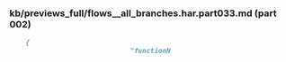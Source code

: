 ### kb/previews_full/flows__all_branches.har.part033.md (part 002)

```md
    {
                              "functionN
```

```
